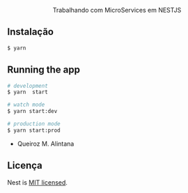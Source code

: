 

  <p align="center">Trabalhando com MicroServices em NESTJS </p>
    <p align="center">


## Instalação

```bash
$ yarn
```

## Running the app

```bash
# development
$ yarn  start

# watch mode
$ yarn start:dev

# production mode
$ yarn start:prod
```





- Queiroz M. Alintana

## Licença

Nest is [MIT licensed](LICENSE).
